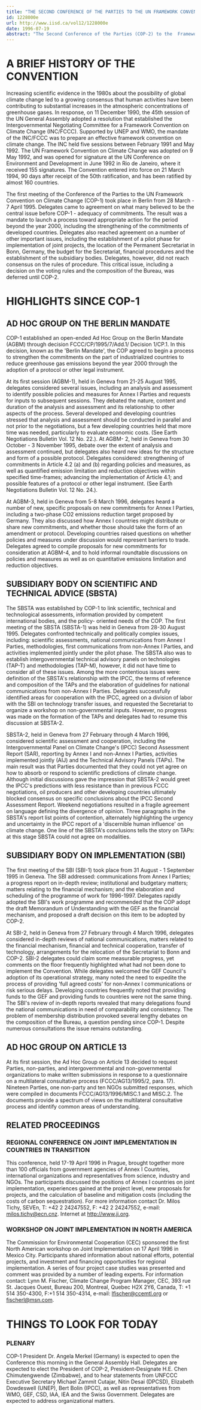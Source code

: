 ```yaml
---
title: "THE SECOND CONFERENCE OF THE PARTIES TO THE UN FRAMEWORK CONVENTION ON CLIMATE CHANGE: 8-19 JULY 1996"
id: 1228000e
url: http://www.iisd.ca/vol12/1228000e
date: 1996-07-19
abstract: "The Second Conference of the Parties (COP-2) to the  Framework Convention on Climate Change begins today in  Geneva. The COP's four subsidiary bodies are also expected  to hold sessions throughout the two week session. The  Ministerial Segment to COP-2 will be held 17-18 July."
---
```


# A BRIEF HISTORY OF THE CONVENTION

Increasing scientific evidence in the 1980s about the  possibility of global climate change led to a growing  consensus that human activities have been contributing to  substantial increases in the atmospheric concentrations of  greenhouse gases. In response, on 11 December 1990, the 45th  session of the UN General Assembly adopted a resolution that  established the Intergovernmental Negotiating Committee for  a Framework Convention on Climate Change (INC/FCCC).  Supported by UNEP and WMO, the mandate of the INC/FCCC was  to prepare an effective framework convention on climate  change. The INC held five sessions between February 1991 and  May 1992. The UN Framework Convention on Climate Change was  adopted on 9 May 1992, and was opened for signature at the  UN Conference on Environment and Development in June 1992 in  Rio de Janeiro, where it received 155 signatures. The  Convention entered into force on 21 March 1994, 90 days  after receipt of the 50th ratification, and has been  ratified by almost 160 countries.

The first meeting of the Conference of the Parties to the UN  Framework Convention on Climate Change (COP-1) took place in  Berlin from 28 March - 7 April 1995. Delegates came to  agreement on what many believed to be the central issue  before COP-1 - adequacy of commitments. The result was a  mandate to launch a process toward appropriate action for  the period beyond the year 2000, including the strengthening  of the commitments of developed countries. Delegates also  reached agreement on a number of other important issues,  including the establishment of a pilot phase for  implementation of joint projects, the location of  the  Permanent Secretariat in Bonn, Germany, the budget for the  Secretariat, financial procedures and the establishment of  the subsidiary bodies. Delegates, however, did not reach  consensus on the rules of procedure. This critical issue,  including a decision on the voting rules and the composition  of the Bureau, was deferred until COP-2.

# HIGHLIGHTS SINCE COP-1

## AD HOC GROUP ON THE BERLIN MANDATE

COP-1 established an open-ended Ad Hoc Group on the Berlin  Mandate (AGBM) through decision FCCC/CP/1995/7/Add.1/  Decision 1/CP.1. In this decision, known as the 'Berlin  Mandate', the COP agreed to begin a process to strengthen  the commitments on the part of industrialized countries to  reduce greenhouse gas emissions beyond the year 2000 through  the adoption of a protocol or other legal instrument.

At its first session (AGBM-1), held in Geneva from 21-25  August 1995, delegates considered several issues, including  an analysis and assessment to identify possible policies and  measures for Annex I Parties and requests for inputs to  subsequent sessions. They debated the nature, content and  duration of the analysis and assessment and its relationship  to other aspects of the process. Several developed and  developing countries stressed that analysis and assessment  should be conducted in parallel and not prior to the  negotiations, but a few developing countries held that more  time was needed, particularly to evaluate economic costs.  (See Earth Negotiations Bulletin Vol. 12 No. 22.). At AGBM- 2, held in Geneva from 30 October - 3 November 1995, debate  over the extent of analysis and assessment continued, but  delegates also heard new ideas for the structure and form of  a possible protocol. Delegates considered: strengthening of  commitments in Article 4.2 (a) and (b) regarding policies  and measures, as well as quantified emission limitation and  reduction objectives within specified time-frames; advancing  the implementation of Article 4.1; and possible features of  a protocol or other legal instrument. (See Earth  Negotiations Bulletin Vol. 12 No. 24.).

At AGBM-3, held in Geneva from 5-8 March 1996, delegates  heard a number of new, specific proposals on new commitments  for Annex I Parties, including a two-phase CO2 emissions  reduction target proposed by Germany. They also discussed  how Annex I countries might distribute or share new  commitments, and whether those should take the form of an  amendment or protocol. Developing countries raised questions  on whether policies and measures under discussion would  represent barriers to trade. Delegates agreed to compile  proposals for new commitments for consideration at AGBM-4,  and to hold informal roundtable discussions on policies and  measures as well as on quantitative emissions limitation and  reduction objectives.

## SUBSIDIARY BODY ON SCIENTIFIC AND TECHNICAL ADVICE (SBSTA)

The SBSTA was established by COP-1 to link scientific,  technical and technological assessments, information  provided by competent international bodies, and the policy- oriented needs of the COP. The first meeting of the SBSTA  (SBSTA-1) was held in Geneva from 28-30 August 1995.  Delegates confronted technically and politically complex  issues, including: scientific assessments, national  communications from Annex I Parties, methodologies, first  communications from non-Annex I Parties, and activities  implemented jointly under the pilot phase. The SBSTA also  was to establish intergovernmental technical advisory panels  on technologies (TAP-T) and methodologies (TAP-M), however,  it did not have time to consider all of these issues. Among  the more contentious issues were: definition of the SBSTA's  relationship with the IPCC, the terms of reference and  composition of the TAPs and the elaboration of guidelines  for national communications from non-Annex I Parties.  Delegates successfully identified areas for cooperation with  the IPCC, agreed on a division of labor with the SBI on  technology transfer issues, and requested the Secretariat to  organize a workshop on non-governmental inputs. However, no  progress was made on the formation of the TAPs and delegates  had to resume this discussion at SBSTA-2.

SBSTA-2, held in Geneva from 27 February through 4 March  1996, considered scientific assessment and cooperation,  including the Intergovernmental Panel on Climate Change's  (IPCC) Second Assessment Report (SAR), reporting by Annex I  and non-Annex I Parties, activities implemented jointly  (AIJ) and the Technical Advisory Panels (TAPs). The main  result was that Parties documented that they could not yet  agree on how to absorb or respond to scientific predictions  of climate change. Although initial discussions gave the  impression that SBSTA-2 would greet the IPCC's predictions  with less resistance than in previous FCCC negotiations, oil  producers and other developing countries ultimately blocked  consensus on specific conclusions about the IPCC Second  Assessment Report. Weekend negotiations resulted in a  fragile agreement on language defining the divergence of  opinion. Three paragraphs in the SBSTA's report list points  of contention, alternately highlighting the urgency and  uncertainty in the IPCC report of a 'discernible human  influence' on climate change. One line of the SBSTA's  conclusions tells the story on TAPs: at this stage SBSTA  could not agree on modalities.

## SUBSIDIARY BODY ON IMPLEMENTATION (SBI)

The first meeting of the SBI (SBI-1) took place from 31  August - 1 September 1995 in Geneva. The SBI addressed:  communications from Annex I Parties; a progress report on  in-depth review; institutional and budgetary matters;  matters relating to the financial mechanism; and the  elaboration and scheduling of the programme of work for  1996-1997. Delegates rapidly adopted the SBI's work  programme and recommended that the COP adopt the draft  Memorandum of Understanding with the GEF as the financial  mechanism, and proposed a draft decision on this item to be  adopted by COP-2.

At SBI-2, held in Geneva from 27 February through 4 March  1996, delegates considered in-depth reviews of national  communications, matters related to the financial mechanism,  financial and technical cooperation, transfer of technology,  arrangements for the relocation of the Secretariat to Bonn  and COP-2. SBI-2 delegates could claim some measurable  progress, yet comments on the floor frequently highlighted  what had not been done to implement the Convention. While  delegates welcomed the GEF Council's adoption of its  operational strategy, many noted the need to expedite the  process of providing 'full agreed costs' for non-Annex I  communications or risk serious delays. Developing countries  frequently noted that providing funds to the GEF and  providing funds to countries were not the same thing. The  SBI's review of in-depth reports revealed that many  delegations found the national communications in need of  comparability and consistency. The problem of membership  distribution provoked several lengthy debates on the  composition of the Bureau, a question pending since COP-1.  Despite numerous consultations the issue remains  outstanding.

## AD HOC GROUP ON ARTICLE 13

At its first session, the Ad Hoc Group on Article 13 decided  to request Parties, non-parties, and intergovernmental and  non-governmental organizations to make written submissions  in response to a questionnaire on a multilateral  consultative process (FCCC/AG13/1995/2, para. 17). Nineteen  Parties, one non-party and ten NGOs submitted responses,  which were compiled in documents FCCC/AG13/1996/MISC.1 and  MISC.2. The documents provide a spectrum of views on the  multilateral consultative process and identify common areas  of understanding.

## RELATED PROCEEDINGS

### REGIONAL CONFERENCE ON JOINT IMPLEMENTATION IN COUNTRIES IN  TRANSITION

This conference, held 17-19 April 1996 in  Prague, brought together more than 100 officials from  government agencies of Annex I Countries, international  organizations and representatives from science, industry and  NGOs. The participants discussed the positions of Annex I  countries on joint implementation, experiences gained at the  project level, new proposals for projects, and the  calculation of baseline and mitigation costs (including the  costs of carbon sequestration). For more information contact  Dr. Milos Tichy, SEVEn, T: +42 2 24247552, F: +42 2  24247552, e-mail: milos.tichy@ecn.cnz. Internet at  http://www.ji.org.

### WORKSHOP ON JOINT IMPLEMENTATION IN NORTH AMERICA

The  Commission for Environmental Cooperation (CEC) sponsored the  first North American workshop on Joint Implementation on 17  April 1996 in Mexico City. Participants shared information  about national efforts, potential projects, and investment  and financing opportunities for regional implementation. A  series of four project case studies was presented and  comment was provided by a number of leading experts. For  information contact: Lynn M. Fischer, Climate Change Program  Manager, CEC, 393 rue St. Jacques Ouest, Bureau 200,  Montreal, Quebec H2X 2Y6, Canada, T: +1 514 350-4300, F:+1  514 350-4314, e-mail: lfischer@ccemtl.org or  fischerl@msn.com.

# THINGS TO LOOK FOR TODAY

### PLENARY

COP-1 President Dr. Angela Merkel (Germany) is  expected to open the Conference this morning in the General  Assembly Hall. Delegates are expected to elect the President  of COP-2, President-Designate H.E. Chen Chimutengwende  (Zimbabwe), and to hear statements from UNFCCC Executive  Secretary Michael Zammit Cutajar, Nitin Desai (DPCSD),  Elizabeth Dowdeswell (UNEP), Bert Bolin (IPCC), as well as  representatives from WMO, GEF, CSD, IAA, IEA and the Swiss  Government. Delegates are expected to address organizational  matters.